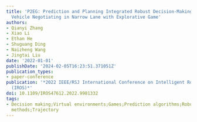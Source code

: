 ```yaml
---
title: 'P2EG: Prediction and Planning Integrated Robust Decision-Making for Automated
  Vehicle Negotiating in Narrow Lane with Explorative Game'
authors:
- Qianyi Zhang
- Xiao Li
- Ethan He
- Shuguang Ding
- Naizheng Wang
- Jingtai Liu
date: '2022-01-01'
publishDate: '2024-02-05T16:23:51.371051Z'
publication_types:
- paper-conference
publication: '*2022 IEEE/RSJ International Conference on Intelligent Robots and Systems
  (IROS)*'
doi: 10.1109/IROS47612.2022.9981332
tags:
- Decision making;Virtual environments;Games;Prediction algorithms;Robustness;Bayes
  methods;Trajectory
---
```


